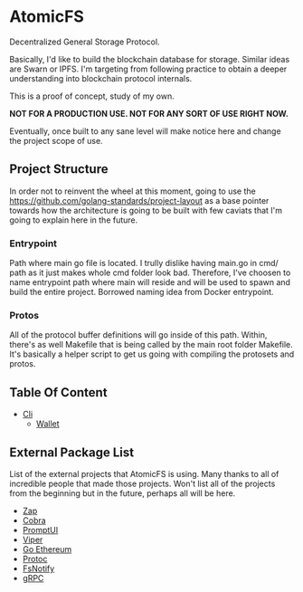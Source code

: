# AtomicFS

Decentralized General Storage Protocol.

Basically, I'd like to build the blockchain database for storage. Similar ideas are Swarn or IPFS. I'm targeting from following practice to obtain a deeper understanding into blockchain protocol internals.

This is a proof of concept, study of my own. 

**NOT FOR A PRODUCTION USE. NOT FOR ANY SORT OF USE RIGHT NOW.**

Eventually, once built to any sane level will make notice here and change the project scope of use.


## Project Structure

In order not to reinvent the wheel at this moment, going to use the https://github.com/golang-standards/project-layout as a base pointer towards how the architecture is going to be built with few caviats that I'm going to explain here in the future.

### Entrypoint

Path where main go file is located. I trully dislike having main.go in cmd/ path as it just makes whole cmd folder look bad. Therefore, I've choosen to name entrypoint path where main will reside and will be used to spawn and build the entire project. Borrowed naming idea from Docker entrypoint.

### Protos

All of the protocol buffer definitions will go inside of this path. Within, there's as well Makefile that is being called by the main root folder Makefile. It's basically a helper script to get us going with compiling the protosets and protos.

## Table Of Content

- [Cli]
  - [Wallet]


## External Package List

List of the external projects that AtomicFS is using. Many thanks to all of incredible people that
made those projects. Won't list all of the projects from the beginning but in the future, perhaps all will be here.

- [Zap]
- [Cobra]
- [PromptUI]
- [Viper]
- [Go Ethereum]
- [Protoc]
- [FsNotify]
- [gRPC]


[Zap]: <https://pkg.go.dev/go.uber.org/zap>
[Cobra]: <https://github.com/spf13/cobra>
[PromptUI]: <https://github.com/manifoldco/promptui>
[Go Ethereum]: <https://github.com/ethereum/go-ethereum>
[Viper]: <https://github.com/spf13/viper>
[Protoc]: <https://github.com/protocolbuffers/protobuf>
[FsNotify]: <https://github.com/fsnotify/fsnotify>
[gRPC]: <https://grpc.io/>
[Cli]: <https://github.com/0x19/atomicfs/blob/main/docs/readme/cli.md>
[Wallet]: <https://github.com/0x19/atomicfs/blob/main/docs/readme/cli-wallet.md>